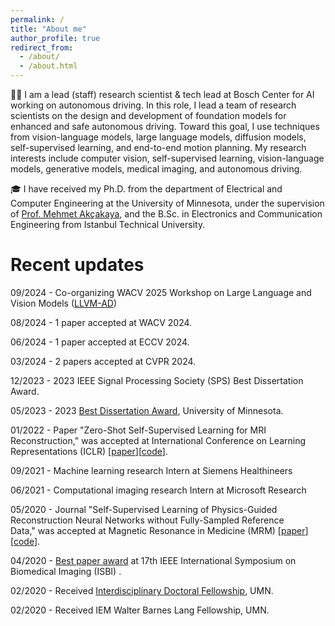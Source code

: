 ```yaml
---
permalink: /
title: "About me"
author_profile: true
redirect_from: 
  - /about/
  - /about.html
---
```


👨‍💻 I am a lead (staff) research scientist & tech lead at Bosch Center for AI working on autonomous driving. In this role, I lead a team of research scientists on the design and development of foundation models for enhanced and safe autonomous driving. Toward this goal, I use techniques from vision-language models, large language models, diffusion models, self-supervised learning, and end-to-end motion planning. 
My research  interests include computer vision, self-supervised learning, vision-language models, generative models, medical imaging, and autonomous driving. 

🎓 I have received my Ph.D. from the department of Electrical and Computer Engineering at the University of Minnesota, under the supervision of [Prof. Mehmet Akçakaya](https://imagine.umn.edu/people/mehmet-ak%C3%A7akaya), and the B.Sc. in Electronics and Communication Engineering from Istanbul Technical University. 



# Recent updates

09/2024 -	Co-organizing WACV 2025 Workshop on Large Language and Vision Models ([LLVM-AD](https://llvm-ad.github.io/))

08/2024 - 1 paper accepted at WACV 2024.

06/2024 - 1 paper accepted at ECCV 2024.

03/2024 - 2 papers accepted at CVPR 2024.

12/2023 - 2023 IEEE Signal Processing Society (SPS) Best Dissertation Award.

05/2023 - 2023 [Best Dissertation Award](https://cse.umn.edu/ece/feature-stories/burhaneddin-yaman-recognized-best-dissertation-award#:~:text=Alumnus%20Burhaneddin%20Yaman%20(Ph.,physical%20sciences%20and%20engineering%20category.)),  University of Minnesota.

01/2022 - Paper "Zero-Shot Self-Supervised Learning for MRI Reconstruction," was accepted at International Conference on Learning Representations (ICLR) [[paper](https://openreview.net/forum?id=085y6YPaYjP)][[code](https://github.com/byaman14/ZS-SSL)].

09/2021 - Machine learning research Intern at Siemens Healthineers

06/2021 - Computational imaging research Intern at Microsoft Research

05/2020 - Journal "Self-Supervised Learning of Physics-Guided Reconstruction Neural Networks without Fully-Sampled Reference Data," was accepted at Magnetic Resonance in Medicine (MRM) [[paper](https://onlinelibrary.wiley.com/doi/abs/10.1002/mrm.28378)][[code](https://github.com/byaman14/SSDU)].

04/2020 - [Best paper award](https://biomedicalimaging.org/2020/wp-content/uploads/static-html-to-wp/data/dff0d41695bbae509355435cd32ecf5d/best-paper-awards.html) at 17th IEEE International Symposium on Biomedical Imaging (ISBI) .

02/2020 - Received [Interdisciplinary Doctoral Fellowship](https://grad.umn.edu/news-events/news-overview/2020-2021-interdisciplinary-doctoral-fellowship-recipients-announced), UMN.

02/2020 - Received IEM Walter Barnes Lang Fellowship, UMN.

